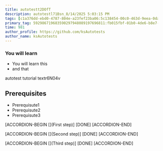 ```yaml
---
title: autotestt2DOfT
description: autotestl71Bsn_8/14/2025 5:03:15 PM
tags: [c1a376dd-ebd0-4787-804e-a23fef23ba06:5c138454-00c0-463d-9eea-0da8fb174924,197f4ec4-6c14-5b5e-9fb3-058e21403d41:tech/73554900100700000996,c1a376dd-ebd0-4787-804e-a23fef23ba06:4625ac99-30b5-4df6-a6c5-f840dd406e80/1bf8f1d5-d54a-41e0-b203-d94deae18a3c]
primary_tag: 592986719683590297948089197696811:fb015fbf-01b0-4de6-b8e7-3581716bf898
time: 981
author_profile: https://github.com/ksAutotests
author_name: ksAutotests
---
```

### You will learn
- You will learn this
- and that

autotest tutorial textr6N04v

## Prerequisites
- Prerequisute1
- Prerequisute2
- Prerequisute3

[ACCORDION-BEGIN [](First step)]
[DONE]
[ACCORDION-END]

[ACCORDION-BEGIN [](Second step)]
[DONE]
[ACCORDION-END]

[ACCORDION-BEGIN [](Third step)]
[DONE]
[ACCORDION-END]

